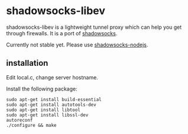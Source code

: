 shadowsocks-libev
===========

shadowsocks-libev is a lightweight tunnel proxy which can help you get through
 firewalls. It is a port of [shadowsocks](https://github.com/clowwindy/shadowsocks).

Currently not stable yet.
 Please use [shadowsocks-nodejs](https://github.com/clowwindy/shadowsocks-nodejs).

installation
-----------

Edit local.c, change server hostname.

Install the following package:

    sudo apt-get install build-essential
    sudo apt-get install autotools-dev
    sudo apt-get install libtool
    sudo apt-get install libssl-dev
    autoreconf
    ./configure && make

